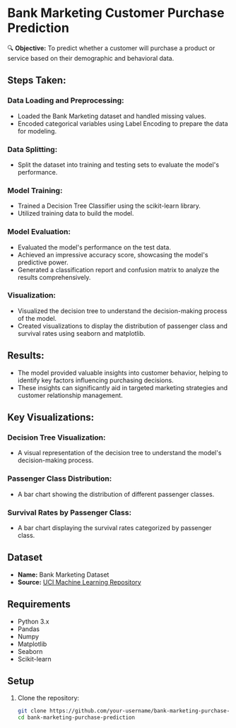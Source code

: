 # Bank Marketing Customer Purchase Prediction

🔍 **Objective:**
To predict whether a customer will purchase a product or service based on their demographic and behavioral data.

## Steps Taken:

### Data Loading and Preprocessing:
- Loaded the Bank Marketing dataset and handled missing values.
- Encoded categorical variables using Label Encoding to prepare the data for modeling.

### Data Splitting:
- Split the dataset into training and testing sets to evaluate the model's performance.

### Model Training:
- Trained a Decision Tree Classifier using the scikit-learn library.
- Utilized training data to build the model.

### Model Evaluation:
- Evaluated the model's performance on the test data.
- Achieved an impressive accuracy score, showcasing the model's predictive power.
- Generated a classification report and confusion matrix to analyze the results comprehensively.

### Visualization:
- Visualized the decision tree to understand the decision-making process of the model.
- Created visualizations to display the distribution of passenger class and survival rates using seaborn and matplotlib.

## Results:

- The model provided valuable insights into customer behavior, helping to identify key factors influencing purchasing decisions.
- These insights can significantly aid in targeted marketing strategies and customer relationship management.

## Key Visualizations:

### Decision Tree Visualization:
- A visual representation of the decision tree to understand the model's decision-making process.

### Passenger Class Distribution:
- A bar chart showing the distribution of different passenger classes.

### Survival Rates by Passenger Class:
- A bar chart displaying the survival rates categorized by passenger class.

## Dataset

- **Name:** Bank Marketing Dataset
- **Source:** [UCI Machine Learning Repository](https://archive.ics.uci.edu/ml/datasets/Bank+Marketing)

## Requirements

- Python 3.x
- Pandas
- Numpy
- Matplotlib
- Seaborn
- Scikit-learn

## Setup

1. Clone the repository:
   ```bash
   git clone https://github.com/your-username/bank-marketing-purchase-prediction.git
   cd bank-marketing-purchase-prediction
